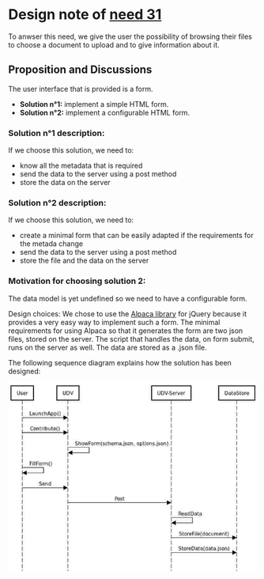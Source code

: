 # Design note of [need 31](../Needs/Need031.md)

To anwser this need, we give the user the possibility of browsing their files to choose a document to upload and to give information about it.

## Proposition and Discussions

The user interface that is provided is a form. 
* __Solution n°1:__ implement a simple HTML form.
* __Solution n°2:__ implement a configurable HTML form.

### Solution n°1 description:
If we choose this solution, we need to:
 - know all the metadata that is required
 - send the data to the server using a post method
 - store the data on the server
 
### Solution n°2 description:
If we choose this solution, we need to:
  - create a minimal form that can be easily adapted if the requirements for the metada change
  - send the data to the server using a post method
  - store the file and the data on the server
 
 ### Motivation for choosing solution 2:
The data model is yet undefined so we need to have a configurable form. 

Design choices:
We chose to use the [Alpaca library](http://www.alpacajs.org/) for jQuery because it provides a very easy way to implement such a form. 
The minimal requirements for using Alpaca so that it generates the form are two json files, stored on the server. The script that handles the data, on form submit, runs on the server as well.
The data are stored as a .json file.

The following sequence diagram explains how the solution has been designed:

 
![](images/SeqDiagDN14.jpg)
